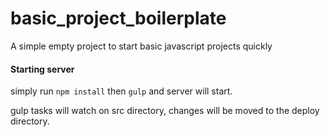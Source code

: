 # basic_project_boilerplate
A simple empty project to start basic javascript projects quickly
#### Starting server
simply run `npm install` then `gulp` and server will start.

gulp tasks will watch on src directory, changes will be moved to the deploy directory. 